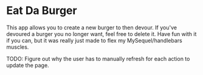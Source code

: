 # Eat Da Burger

This app allows you to create a new burger to then devour. If you've devoured a burger you no longer want, feel free to delete it. Have fun with it if you can, but it was really just made to flex my MySequel/handlebars muscles.

TODO: Figure out why the user has to manually refresh for each action to update the page.
